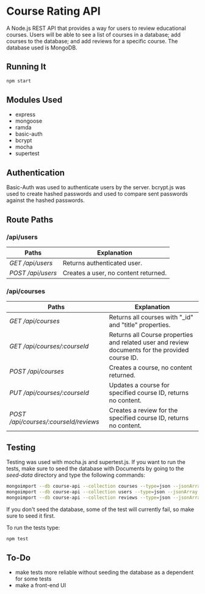 # Course Rating API

A Node.js REST API that provides a way for users to review educational 
courses. Users will be able to see a list of courses in a database; add 
courses to the database; and add reviews for a specific course. The database
used is MongoDB.

## Running It
```bash
npm start
```

## Modules Used
- express
- mongoose
- ramda
- basic-auth
- bcrypt
- mocha
- supertest

## Authentication
Basic-Auth was used to authenticate users by the server. bcrypt.js was used
to create hashed passwords and used to compare sent passwords against the 
hashed passwords.

## Route Paths

### /api/users

|Paths|Explanation|
|-|-|
|*GET /api/users*|Returns authenticated user.|
|*POST /api/users*|Creates a user, no content returned.|

### /api/courses

|Paths|Explanation|
|-|-|
|*GET /api/courses*|Returns all courses with "\_id" and "title" properties.|
|*GET /api/courses/:courseId*|Returns all Course properties and related user and review documents for the provided course ID.|
|*POST /api/courses*|Creates a course, no content returned.|
|*PUT /api/courses/:courseId*|Updates a course for specified course ID, returns no content.|
|*POST /api/courses/:courseId/reviews*|Creates a review for the specified course ID, returns no content.|

## Testing
Testing was used with mocha.js and supertest.js.
If you want to run the tests, make sure to seed the database with Documents
by going to the _seed-data_ directory and type the following commands:
```bash
mongoimport --db course-api --collection courses --type=json --jsonArray --file courses.json
mongoimport --db course-api --collection users --type=json --jsonArray --file users.json
mongoimport --db course-api --collection reviews --type=json --jsonArray --file reviews.json
```
If you don't seed the database, some of the test will currently fail, so
make sure to seed it first.

To run the tests type:
```bash
npm test
```

## To-Do

- make tests more reliable without seeding the database as a dependent for some tests
- make a front-end UI
